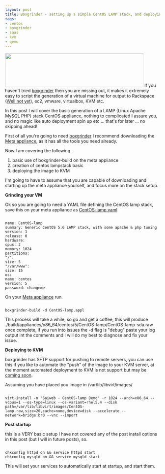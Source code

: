 ```yaml
--- 
layout: post
title: Boxgrinder - setting up a simple CentOS LAMP stack, and deploying it to KVM
tags: 
- centos
- boxgrinder
- saas
- kvm
- qemu
---
```

<a href="http://www.saiweb.co.ukturbo.paulstamatiou.com/uploads/2011/08/boxgrinder_logo_450px.gif"><img class="aligncenter size-full wp-image-1093" title="boxgrinder_logo_450px" src="http://www.saiweb.co.ukturbo.paulstamatiou.com/uploads/2011/08/boxgrinder_logo_450px.gif" alt="" width="450" height="110" /></a> If you haven't tried <a href="http://boxgrinder.org">boxgrinder</a> then you are missing out, it makes it extremely easy to script the generation of a virtual machine for output to Rackspace (<a href="http://www.saiweb.co.uk/linux/boxgrinder-setting-up-a-simple-centos-lamp-stack-and-deploying-it-to-kvm/comment-page-1#comment-49065">Well not yet</a>), ec2, vmware, virtualbox, KVM etc.

In this post I will cover the basic generation of a LAMP (Linux Apache MySQL PHP) stack CentOS appliance, nothing to complicated I assure you, and no magic like auto deployment spin up etc ... that's for later ... no skipping ahead!

First of all you're going to need <a href="http://boxgrinder.org">boxgrinder</a> I recommend downloading the <a href="http://boxgrinder.org/download/boxgrinder-build-meta-appliance/">Meta appliance</a>, as it has all the tools you need already.

Now I am covering the following.
<ol>
	<li>basic use of boxgrinder-build on the meta appliance</li>
	<li>creation of centos lampstack basic</li>
	<li>deploying the image to KVM</li>
</ol>
I'm going to have to assume that you are capable of downloading and starting up the meta appliance yourself, and focus more on the stack setup.

<strong>Grinding your VM</strong>

Ok so you are going to need a YAML file defining the CentOS lamp stack, save this on your meta appliance as <a href="https://github.com/Oneiroi/boxgrinder-appliances/blob/master/CentOS/CentOS-lamp.appl">CentOS-lamp.yaml</a>

<code>
name: CentOS-lamp
summary: Generic CentOS 5.6 LAMP stack, with some apache &amp; php tuning
version: 1
release: 0
hardware:
cpus: 2
memory: 1024
partitions:
"/":
size: 5
"/var/www":
size: 15
os:
name: centos
version: 5
password: changeme
</code>

On your <a href="http://boxgrinder.org/download/boxgrinder-build-meta-appliance/">Meta appliance</a> run.

<code>
boxgrinder-build -d CentOS-lamp.appl
</code>

This process will take a while, so go and get a coffee, this will produce ./build/appliances/x86_64/centos/5/CentOS-lamp/CentOS-lamp-sda.raw once complete, if you run into issues the -d flag is "debug" paste your log output int the comments and I will do my best to diagnose and fix your issue.

<strong>Deploying to KVM</strong>

boxgrinder has SFTP support for pushing to remote servers, you can use this if you like to automate the "push" of the image to your KVM server, at the moment automated deployment to KVM is not support but may be <a href="https://issues.jboss.org/browse/BGBUILD-211">coming soon</a>.

Assuming you have placed you image in /var/lib/libvirt/images/

<code>
virt-install -n "Saiweb - CentOS-lamp Demo" -r 1024 --arch=x86_64 --vcpus=1 --os-type=linux --os-variant=rhel5.4 --disk path=/var/lib/libvirt/images/CentOS-lamp.raw,size=20,cache=none,device=disk --accelerate --network=bridge:br0 --vnc --import
</code>

<strong>Post startup</strong>

this is a VERY basic setup I have not covered any of the post install options in this post (but I will in future posts), so.

<code>
chkconfig httpd on &amp;&amp; service httpd start
chkconfig mysqld on &amp;&amp; service mysqld start
</code>

This will set your services to automatically start at startup, and start them.
